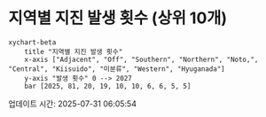 # 지역별 지진 발생 횟수 (상위 10개)

```mermaid
xychart-beta
    title "지역별 지진 발생 횟수"
    x-axis ["Adjacent", "Off", "Southern", "Northern", "Noto,", "Central", "Kiisuido", "미분류", "Western", "Hyuganada"]
    y-axis "발생 횟수" 0 --> 2027
    bar [2025, 81, 20, 19, 10, 10, 6, 6, 5, 5]
```

업데이트 시간: 2025-07-31 06:05:54
